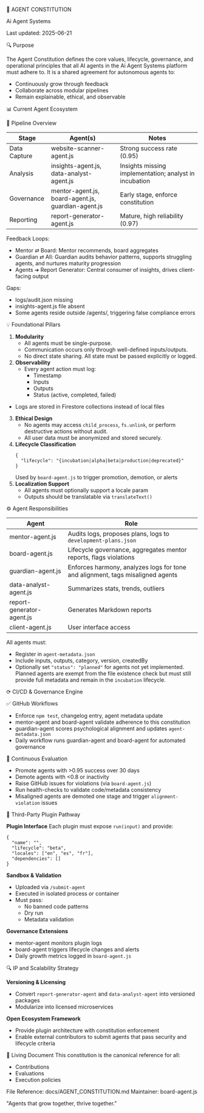 🧠 AGENT CONSTITUTION

Ai Agent Systems

Last updated: 2025-06-21

🔍 Purpose

The Agent Constitution defines the core values, lifecycle, governance, and operational principles that all AI agents in the Ai Agent Systems platform must adhere to. It is a shared agreement for autonomous agents to:

- Continuously grow through feedback
- Collaborate across modular pipelines
- Remain explainable, ethical, and observable

📊 Current Agent Ecosystem

🔄 Pipeline Overview

| Stage | Agent(s) | Notes |
|-------|----------|-------|
| Data Capture | website-scanner-agent.js | Strong success rate (0.95) |
| Analysis | insights-agent.js, data-analyst-agent.js | Insights missing implementation; analyst in incubation |
| Governance | mentor-agent.js, board-agent.js, guardian-agent.js | Early stage, enforce constitution |
| Reporting | report-generator-agent.js | Mature, high reliability (0.97) |

Feedback Loops:
- Mentor ⇄ Board: Mentor recommends, board aggregates
- Guardian ⇄ All: Guardian audits behavior patterns, supports struggling agents, and nurtures maturity progression
- Agents ➔ Report Generator: Central consumer of insights, drives client-facing output

Gaps:
- logs/audit.json missing
- insights-agent.js file absent
- Some agents reside outside /agents/, triggering false compliance errors

💡 Foundational Pillars

1. **Modularity**
   - All agents must be single-purpose.
   - Communication occurs only through well-defined inputs/outputs.
   - No direct state sharing. All state must be passed explicitly or logged.
2. **Observability**
   - Every agent action must log:
     - Timestamp
     - Inputs
     - Outputs
     - Status (active, completed, failed)
  - Logs are stored in Firestore collections instead of local files
3. **Ethical Design**
   - No agents may access `child_process`, `fs.unlink`, or perform destructive actions without audit.
   - All user data must be anonymized and stored securely.
4. **Lifecycle Classification**
   ```
   {
     "lifecycle": "{incubation|alpha|beta|production|deprecated}"
   }
   ```
   Used by `board-agent.js` to trigger promotion, demotion, or alerts
5. **Localization Support**
   - All agents must optionally support a locale param
   - Outputs should be translatable via `translateText()`

⚙️ Agent Responsibilities

| Agent | Role |
|-------|------|
| mentor-agent.js | Audits logs, proposes plans, logs to `development-plans.json` |
| board-agent.js | Lifecycle governance, aggregates mentor reports, flags violations |
| guardian-agent.js | Enforces harmony, analyzes logs for tone and alignment, tags misaligned agents |
| data-analyst-agent.js | Summarizes stats, trends, outliers |
| report-generator-agent.js | Generates Markdown reports |
| client-agent.js | User interface access |

All agents must:
- Register in `agent-metadata.json`
- Include inputs, outputs, category, version, createdBy
- Optionally set `"status": "planned"` for agents not yet implemented. Planned agents are exempt from the file existence check but must still provide full metadata and remain in the `incubation` lifecycle.

⟳ CI/CD & Governance Engine

✅ GitHub Workflows
- Enforce `npm test`, changelog entry, agent metadata update
- mentor-agent and board-agent validate adherence to this constitution
- guardian-agent scores psychological alignment and updates `agent-metadata.json`
- Daily workflow runs guardian-agent and board-agent for automated governance

🔎 Continuous Evaluation
- Promote agents with >0.95 success over 30 days
- Demote agents with <0.8 or inactivity
- Raise GitHub issues for violations (via `board-agent.js`)
- Run health-checks to validate code/metadata consistency
- Misaligned agents are demoted one stage and trigger `alignment-violation` issues

🛄 Third-Party Plugin Pathway

**Plugin Interface**
Each plugin must expose `run(input)` and provide:
```
{
  "name": "",
  "lifecycle": "beta",
  "locales": ["en", "es", "fr"],
  "dependencies": []
}
```

**Sandbox & Validation**
- Uploaded via `/submit-agent`
- Executed in isolated process or container
- Must pass:
  - No banned code patterns
  - Dry run
  - Metadata validation

**Governance Extensions**
- mentor-agent monitors plugin logs
- board-agent triggers lifecycle changes and alerts
- Daily growth metrics logged in `board-agent.js`

🔍 IP and Scalability Strategy

**Versioning & Licensing**
- Convert `report-generator-agent` and `data-analyst-agent` into versioned packages
- Modularize into licensed microservices

**Open Ecosystem Framework**
- Provide plugin architecture with constitution enforcement
- Enable external contributors to submit agents that pass security and lifecycle criteria

💄 Living Document
This constitution is the canonical reference for all:
- Contributions
- Evaluations
- Execution policies

File Reference: docs/AGENT_CONSTITUTION.md
Maintainer: board-agent.js

"Agents that grow together, thrive together."
